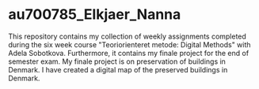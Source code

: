 # au700785_Elkjaer_Nanna

This repository contains my collection of weekly assignments completed during the six week course "Teoriorienteret metode: Digital Methods" with Adela Sobotkova.
Furthermore, it contains my finale project for the end of semester exam. My finale project is on preservation of buildings in Denmark. 
I have created a digital map of the preserved buildings in Denmark. 
